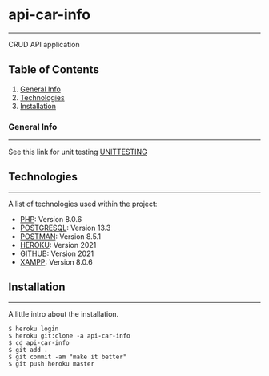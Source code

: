 # api-car-info
***
CRUD API application

## Table of Contents
1. [General Info](#general-info)
2. [Technologies](#technologies)
3. [Installation](#installation)
### General Info
***
See this link for unit testing [UNITTESTING](https://www.php.net/)

## Technologies
***
A list of technologies used within the project:
* [PHP](https://www.php.net/): Version 8.0.6
* [POSTGRESQL](https://www.postgresql.org/): Version 13.3
* [POSTMAN](https://www.postman.com/): Version 8.5.1
* [HEROKU](https://heroku.com): Version 2021
* [GITHUB](https://github.com): Version 2021
* [XAMPP](https://www.apachefriends.org/download.html): Version 8.0.6
## Installation
***
A little intro about the installation. 
```
$ heroku login
$ heroku git:clone -a api-car-info
$ cd api-car-info
$ git add .
$ git commit -am "make it better"
$ git push heroku master
```
